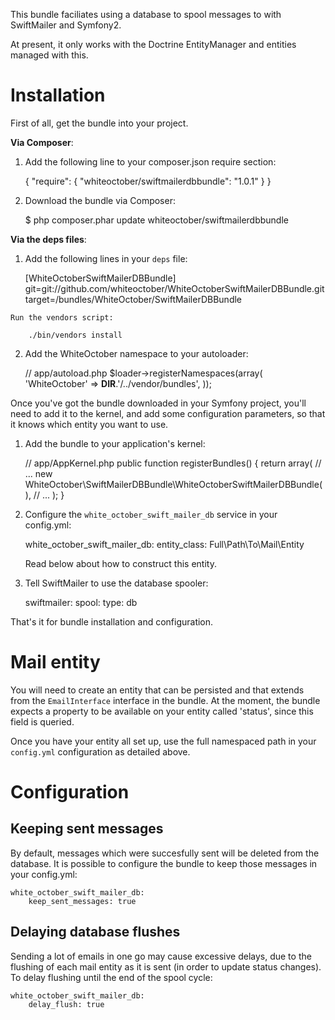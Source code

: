 This bundle faciliates using a database to spool messages to with SwiftMailer and Symfony2.

At present, it only works with the Doctrine EntityManager and entities managed with this.

Installation
============

First of all, get the bundle into your project.

**Via Composer**:

  1. Add the following line to your composer.json require section:

        {
            "require": {
                "whiteoctober/swiftmailerdbbundle": "1.0.1"
            }
        }

  2. Download the bundle via Composer:

        $ php composer.phar update whiteoctober/swiftmailerdbbundle

**Via the deps files**:

  1. Add the following lines in your ``deps`` file:

        [WhiteOctoberSwiftMailerDBBundle]
            git=git://github.com/whiteoctober/WhiteOctoberSwiftMailerDBBundle.git
            target=/bundles/WhiteOctober/SwiftMailerDBBundle

    Run the vendors script:

        ./bin/vendors install

  2. Add the WhiteOctober namespace to your autoloader:

        // app/autoload.php
        $loader->registerNamespaces(array(
            'WhiteOctober' => __DIR__.'/../vendor/bundles',
        ));

Once you've got the bundle downloaded in your Symfony project, you'll need to add it to the kernel,
and add some configuration parameters, so that it knows which entity you want to use.

  1. Add the bundle to your application's kernel:

        // app/AppKernel.php
        public function registerBundles()
        {
            return array(
                // ...
                new WhiteOctober\SwiftMailerDBBundle\WhiteOctoberSwiftMailerDBBundle(),
                // ...
            );
        }

  2. Configure the `white_october_swift_mailer_db` service in your config.yml:

        white_october_swift_mailer_db:
            entity_class: Full\Path\To\Mail\Entity

     Read below about how to construct this entity.

  3. Tell SwiftMailer to use the database spooler:

        swiftmailer:
            spool:
                type: db

That's it for bundle installation and configuration.



Mail entity
===========

You will need to create an entity that can be persisted and that extends from the
`EmailInterface` interface in the bundle.  At the moment, the bundle expects a
property to be available on your entity called 'status', since this field is queried.

Once you have your entity all set up, use the full namespaced path in your `config.yml`
configuration as detailed above.



Configuration
=============

## Keeping sent messages

By default, messages which were succesfully sent will be deleted from the database. It is possible to configure
the bundle to keep those messages in your config.yml:

    white_october_swift_mailer_db:
        keep_sent_messages: true

## Delaying database flushes

Sending a lot of emails in one go may cause excessive delays, due to the flushing of each mail entity as it is sent
(in order to update status changes). To delay flushing until the end of the spool cycle:

    white_october_swift_mailer_db:
        delay_flush: true
